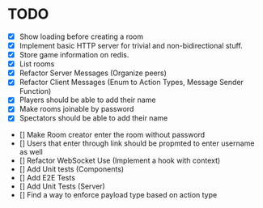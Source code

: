 # TODO

- [x] Show loading before creating a room
- [x] Implement basic HTTP server for trivial and non-bidirectional stuff.
- [x] Store game information on redis.
- [x] List rooms
- [x] Refactor Server Messages (Organize peers)
- [x] Refactor Client Messages (Enum to Action Types, Message Sender Function)
- [x] Players should be able to add their name
- [x] Make rooms joinable by password
- [x] Spectators should be able to add their name
- [] Make Room creator enter the room without password
- [] Users that enter through link should be propmted to enter username as well
- [] Refactor WebSocket Use (Implement a hook with context)
- [] Add Unit tests (Components)
- [] Add E2E Tests
- [] Add Unit Tests (Server)
- [] Find a way to enforce payload type based on action type